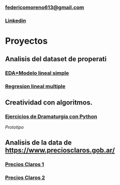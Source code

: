

### [federicomoreno613@gmail.com](federicomoreno613@gmail.com)
### [Linkedin](http:///www.linkedin.com/in/federico-moreno-3295531)

# Proyectos

## Analisis del dataset de properati
### [EDA+Modelo lineal simple](https://rpubs.com/fede_moreno613/541034)
### [Regresion lineal multiple](http://rpubs.com/fede_moreno613/549138)


## Creatividad con algoritmos.
### [Ejercicios de Dramaturgia con Python](https://github.com/federicomoreno613/proyectos/blob/master/Creatividad/kafka3.ipynb)
*Prototipo*

## Analisis de la data de https://www.preciosclaros.gob.ar/
### [Precios Claros 1](https://github.com/federicomoreno613/proyectos/blob/master/Precios%20Claros%20CABA/Moreno_Picchetti_DM_TP01.pdf)
### [Precios Claros 2](https://github.com/federicomoreno613/proyectos/blob/master/Precios%20Claros%20CABA/Informe_DM2.pdf)

